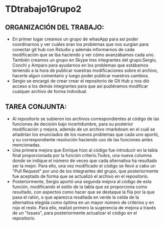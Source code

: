 # TDtrabajo1Grupo2
## ORGANIZACIÓN DEL TRABAJO:
- En primer lugar creamos un grupo de whasApp para así poder coordinarnos y ver cuáles eran los problemas que nos surgían para conectar git hub con Rstudio y además informarnos de cada modificación que se iba haciendo y ver cómo avanzábamos cada uno. También creamos un grupo en Skype tres integrantes del grupo:Sergio, Conchi y Amparo para ayudarnos en los problemas que estábamos teniendo a la hora de publicar nuestras modificaciones sobre el archivo, hacerle algun comentario y luego poder publicar nuestros cambios.  
- Sergio se encargó de crear crear el repositorio de GIt Hub y nos dió acceso a los demás integrantes para que así pudiéramos modificar cualquer archivo de forma individual.

## TAREA CONJUNTA:
- Al repositorio se subieron los archivos correspondientes al código de las funciones de decisión bajo incertidumbre, para su posterior modificación y mejora, además de un archivo rmarkdown en el cuál se añadirían los enunciados de los nuevos problemas que cada uno aportó, y su correspondiente resolución haciendo uso de las funciones antes mencionadas.
- Una primera mejora que Enrique hizo al código fue introducir en la tabla final proporcionada por la función criterio.Todos, una nueva columna donde se indique el número de veces que cada alternativa ha resultado ser la mejor. Para ello, una vez modificado el código se llevó a cabo un "Pull Request" por uno de los integrantes del grupo, que posteriormente fue aceptado de forma que se actualizó el archivo en el repositorio.
- Posteriormente, Sergio aportó una segunda mejora al código de esta función, modificando el estilo de la tabla que se proporciona como resultado, con aspectos como hacer que se destaque la fila por la que pasa el ratón, o que aparezca resaltada en verde la celda de la alternativa elegida como óptima en un mayor número de criterios y en rojo el resto. Para ello, realizó primero la sugerencia de mejora a través de un "Issues", para posteriormente actualizar el código en el repositorio.
